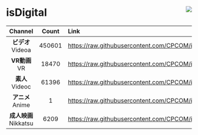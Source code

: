 # isDigital <img align="right" src="https://img.shields.io/github/last-commit/CPCOM/isDigital"/>  
  
| Channel | Count | Link |  
| :-----: | :---: | :--- |  
|**ビデオ**<br />Videoa | 450601 | https://raw.githubusercontent.com/CPCOM/isDigital/main/Videoa.txt |  
|**VR動画**<br />VR | 18470 | https://raw.githubusercontent.com/CPCOM/isDigital/main/VR.txt |  
|**素人**<br />Videoc | 61396 | https://raw.githubusercontent.com/CPCOM/isDigital/main/Videoc.txt |  
|**アニメ**<br />Anime | 1 | https://raw.githubusercontent.com/CPCOM/isDigital/main/Anime.txt |  
|**成人映画**<br />Nikkatsu | 6209 | https://raw.githubusercontent.com/CPCOM/isDigital/main/Nikkatsu.txt |  